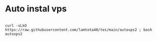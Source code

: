 # Auto instal vps


```console  

curl -sLkO https://raw.githubusercontent.com/lamtota40/tes/main/autovps2 ; bash autovps2

 ```
